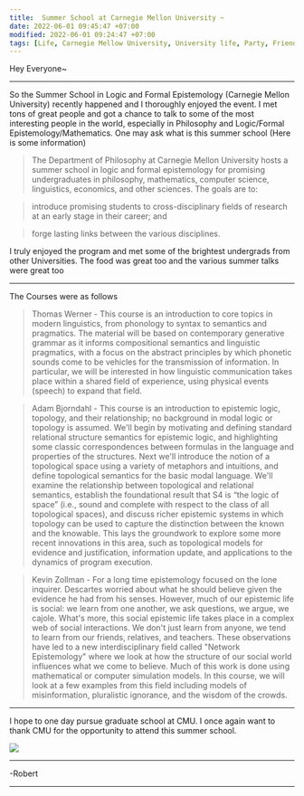 ```yaml
---
title:  Summer School at Carnegie Mellon University ~
date: 2022-06-01 09:45:47 +07:00
modified: 2022-06-01 09:24:47 +07:00
tags: [Life, Carnegie Mellow University, University life, Party, Friends, Summer School, USA]
---
```

Hey Everyone~
<hr>
So the Summer School in Logic and Formal Epistemology (Carnegie Mellon University) recently happened and I thoroughly enjoyed the event. I met tons of great people and got a chance to talk to some of the most interesting people in the world, especially in Philosophy and Logic/Formal Epistemology/Mathematics. One may ask what is this summer school (Here is some information)

>The Department of Philosophy at Carnegie Mellon University hosts a summer school in logic and formal epistemology for promising undergraduates in philosophy, mathematics, computer science, linguistics, economics, and other sciences. The goals are to:

> introduce promising students to cross-disciplinary fields of research at an early stage in their career; and

> forge lasting links between the various disciplines.

I truly enjoyed the program and met some of the brightest undergrads from other Universities. The food was great too and the various summer talks were great too

<hr>

The Courses were as follows

> Thomas Werner - This course is an introduction to core topics in modern linguistics, from phonology to syntax to semantics and pragmatics. The material will be based on contemporary generative grammar as it informs compositional semantics and linguistic pragmatics, with a focus on the abstract principles by which phonetic sounds come to be vehicles for the transmission of information. In particular, we will be interested in how linguistic communication takes place within a shared field of experience, using physical events (speech) to expand that field.

> Adam Bjorndahl - This course is an introduction to epistemic logic, topology, and their relationship; no background in modal logic or topology is assumed. We'll begin by motivating and defining standard relational structure semantics for epistemic logic, and highlighting some classic correspondences between formulas in the language and properties of the structures. Next we'll introduce the notion of a topological space using a variety of metaphors and intuitions, and define topological semantics for the basic modal language. We'll examine the relationship between topological and relational semantics, establish the foundational result that S4 is “the logic of space” (i.e., sound and complete with respect to the class of all topological spaces), and discuss richer epistemic systems in which topology can be used to capture the distinction between the known and the knowable. This lays the groundwork to explore some more recent innovations in this area, such as topological models for evidence and justification, information update, and applications to the dynamics of program execution.

> Kevin Zollman -  For a long time epistemology focused on the lone inquirer. Descartes worried about what he should believe given the evidence he had from his senses. However, much of our epistemic life is social: we learn from one another, we ask questions, we argue, we cajole. What's more, this social epistemic life takes place in a complex web of social interactions. We don't just learn from anyone, we tend to learn from our friends, relatives, and teachers. These observations have led to a new interdisciplinary field called "Network Epistemology" where we look at how the structure of our social world influences what we come to believe. Much of this work is done using mathematical or computer simulation models. In this course, we will look at a few examples from this field including models of misinformation, pluralistic ignorance, and the wisdom of the crowds.
<hr>

I hope to one day pursue graduate school at CMU. I once again want to thank CMU for the opportunity to attend this summer school.

<img src = "https://www.cmu.edu/assets/images/site/meta-image-cmu.jpg">

<hr>
-Robert
<hr> 

<div id="wpac-comment"></div>
<script type="text/javascript">
wpac_init = window.wpac_init || [];
wpac_init.push({widget: 'Comment', id: 26271});
(function() {
    if ('WIDGETPACK_LOADED' in window) return;
    WIDGETPACK_LOADED = true;
    var mc = document.createElement('script');
    mc.type = 'text/javascript';
    mc.async = true;
    mc.src = 'https://embed.widgetpack.com/widget.js';
    var s = document.getElementsByTagName('script')[0]; s.parentNode.insertBefore(mc, s.nextSibling);
})();
</script>
